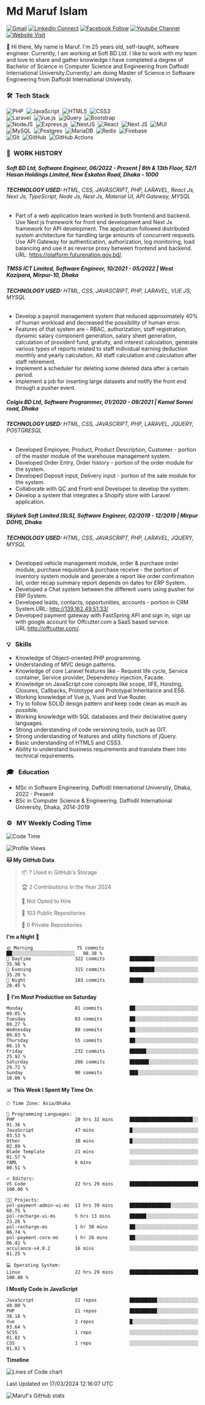 # Md Maruf Islam

[![Gmail](https://img.shields.io/badge/%20-Send%20Mail-black?color=14171A&labelColor=ef5350&logo=gmail&logoColor=ffffff)](mailto:maruf4426@diu.edu.bd)
[![LinkedIn Connect](https://img.shields.io/badge/%20-Connect-black?color=14171A&labelColor=0077b5&logo=linkedin&logoColor=ffffff)](https://www.linkedin.com/in/islammaruf/)
[![Facebook Follow](https://img.shields.io/badge/%20-Connect-black?color=14171A&labelColor=4267b2&logo=facebook&logoColor=ffffff)](https://www.facebook.com/islammaruf7424/)
[![Youtube Channel](https://img.shields.io/badge/%20-Channel-black?color=14171A&labelColor=c53929&logo=youtube&logoColor=ffffff)](https://www.youtube.com/channel/UCLMGSasSxHmrEmu5LcL9AMA)
[![Website Visit](https://img.shields.io/badge/%20-Website-black?color=14171A&labelColor=45B39D&logo=drone&logoColor=ffffff)](https://islammaruf.github.io/)

:wave: Hi there, My name is Maruf. I'm 25 years old, self-taught, software engineer. Currently, I am working at Soft BD Ltd. I like to work with my team and love to share and gather knowledge.I have completed a degree of Bachelor of Science in Computer Science and Engineering from Daffodil International University.Currently,I am doing Master of Science in Software Engineering from Daffodil International University.
### 🛠 &nbsp;Tech Stack

![PHP](https://img.shields.io/badge/php-%23777BB4.svg?style=for-the-badge&logo=php&logoColor=white)&nbsp;
![JavaScript](https://img.shields.io/badge/javascript-%23323330.svg?style=for-the-badge&logo=javascript&logoColor=%23F7DF1E)&nbsp;
![HTML5](https://img.shields.io/badge/html5-%23E34F26.svg?style=for-the-badge&logo=html5&logoColor=white)&nbsp;
![CSS3](https://img.shields.io/badge/css3-%231572B6.svg?style=for-the-badge&logo=css3&logoColor=white)\
![Laravel](https://img.shields.io/badge/laravel-%23FF2D20.svg?style=for-the-badge&logo=laravel&logoColor=white)&nbsp;
![Vue.js](https://img.shields.io/badge/vuejs-%2335495e.svg?style=for-the-badge&logo=vuedotjs&logoColor=%234FC08D)&nbsp;
![jQuery](https://img.shields.io/badge/jquery-%230769AD.svg?style=for-the-badge&logo=jquery&logoColor=white)&nbsp;
![Bootstrap](https://img.shields.io/badge/bootstrap-%23563D7C.svg?style=for-the-badge&logo=bootstrap&logoColor=white)\
![NodeJS](https://img.shields.io/badge/node.js-6DA55F?style=for-the-badge&logo=node.js&logoColor=white)&nbsp;
![Express.js](https://img.shields.io/badge/express.js-%23404d59.svg?style=for-the-badge&logo=express&logoColor=%2361DAFB)&nbsp;
![NestJS](https://img.shields.io/badge/nestjs-%23E0234E.svg?style=for-the-badge&logo=nestjs&logoColor=white)&nbsp;
![React](https://img.shields.io/badge/react-%2320232a.svg?style=for-the-badge&logo=react&logoColor=%2361DAFB)&nbsp;
![Next JS](https://img.shields.io/badge/Next-black?style=for-the-badge&logo=next.js&logoColor=white)&nbsp;
![MUI](https://img.shields.io/badge/MUI-%230081CB.svg?style=for-the-badge&logo=mui&logoColor=white)\
![MySQL](https://img.shields.io/badge/mysql-%2300f.svg?style=for-the-badge&logo=mysql&logoColor=white)&nbsp;
![Postgres](https://img.shields.io/badge/postgres-%23316192.svg?style=for-the-badge&logo=postgresql&logoColor=white)&nbsp;
![MariaDB](https://img.shields.io/badge/MariaDB-003545?style=for-the-badge&logo=mariadb&logoColor=white)&nbsp;
![Redis](https://img.shields.io/badge/redis-%23DD0031.svg?style=for-the-badge&logo=redis&logoColor=white)&nbsp;
![Firebase](https://img.shields.io/badge/firebase-%23039BE5.svg?style=for-the-badge&logo=firebase)\
![Git](https://img.shields.io/badge/git-%23F05033.svg?style=for-the-badge&logo=git&logoColor=white)&nbsp;
![GitHub](https://img.shields.io/badge/github-%23121011.svg?style=for-the-badge&logo=github&logoColor=white)&nbsp;
![GitHub Actions](https://img.shields.io/badge/github%20actions-%232671E5.svg?style=for-the-badge&logo=githubactions&logoColor=white)

### :office: &nbsp;WORK HISTORY

##### **Soft BD Ltd, Software Engineer**, 06/2022 - Present | 8th & 13th Floor, 52/1 Hasan Holdings Limited, New Eskaton Road, Dhaka - 1000
###### **TECHNOLOGY USED:** HTML, CSS, JAVASCRIPT, PHP, LARAVEL, React Js, Next Js, TypeScript, Node Js, Nest Js, Material UI, API Gateway, MYSQL
* Part of a web application team worked in both frontend and backend. Use Next js framework for front end development and
Nest Js framework for API development. The application followed distributed system architecture for handling large amounts
of concurrent requests. Use API Gateway for authentication, authorization, log monitoring, load balancing and use it as reverse
proxy between frontend and backend. URL: https://platform.futurenation.gov.bd/.


##### **TMSS ICT Limited, Software Engineer**, 10/2021 - 05/2022 | West Kazipara, Mirpur-10, Dhaka
###### **TECHNOLOGY USED:** HTML, CSS, JAVASCRIPT, PHP, LARAVEL, VUE JS, MYSQL
* Develop a payroll management system that reduced approximately 40% of human workload and decreased the possibility of human error. 
* Features of that system are - RBAC, authorization, staff registration, dynamic salary component generation, salary sheet generation, calculation of provident fund, gratuity, and interest calculation, generate various types of reports related to staff individual earning deduction monthly and yearly calculation, All staff calculation and calculation after staff retirement.
* Implement a scheduler for deleting some deleted data after a certain period.
* Implement a job for inserting large datasets and notify the front end through a pusher event. 
 

##### **Colgis BD Ltd, Software Programmer**, 01/2020 - 09/2021 | Kamal Soroni road, Dhaka
###### **TECHNOLOGY USED:** HTML, CSS, JAVASCRIPT, PHP, LARAVEL, JQUERY, POSTGRESQL
* Developed Employee, Product, Product Description, Customer - portion of the master module of the warehouse management system.
* Developed Order Entry, Order history - portion of the order module for the system.
* Developed Deposit input, Delivery input - portion of the sale module for the system.
* Collaborate with QC and Front-end Developer to develop the system.
* Develop a system that integrates a Shopify store with Laravel application.


##### **Skylark Soft Limited [SLS], Software Engineer**, 02/2019 - 12/2019 | Mirpur DOHS, Dhaka
###### **TECHNOLOGY USED:** HTML, CSS, JAVASCRIPT, PHP, LARAVEL, JQUERY, MYSQL
* Developed vehicle management module, order & purchase order module, purchase requisition & purchase receive - the portion of inventory system module and generate a report like order confirmation list, order recap summary report depends on dates for ERP System.
* Developed a Chat system between the different users using pusher for ERP System.
* Developed leads, contacts, opportunities, accounts - portion in CRM System.URL: http://139.162.49.51:33/
* Developed payment gateway with FastSpring API and sign in, sign up with google account for Offcutter.com a SaaS based service. URL:http://offcutter.com/.

### 💡 &nbsp; Skills
* Knowledge of Object-oriented PHP programming. 
* Understanding of MVC design patterns.
* Knowledge of core Laravel features like - Request life cycle, Service container, Service provider, Dependency injection, Facade.
* Knowledge on JavaScript core concepts like scope, IIFE, Hoisting, Closures, Callbacks, Prototype and Prototypal Inheritance and ES6.
* Working knowledge of Vue js, Vuex and Vue Router.
* Try to follow SOLID design pattern and keep code clean as much as possible.
* Working knowledge with SQL databases and their declarative query languages.
* Strong understanding of code versioning tools, such as GIT.
* Strong understanding of features and utility functions of jQuery.
* Basic understanding of HTML5 and CSS3.
* Ability to understand business requirements and translate them into technical requirements.

### 🎓 &nbsp; Education
* MSc in Software Engineering. Daffodil International University, Dhaka, 2022 - Present 
* BSc in Computer Science & Engineering. Daffodil International University, Dhaka, 2014-2019

###  ⚙️ &nbsp; MY Weekly Coding Time
<!--START_SECTION:waka-->
![Code Time](http://img.shields.io/badge/Code%20Time-4%2C274%20hrs%2029%20mins-blue)

![Profile Views](http://img.shields.io/badge/Profile%20Views-0-blue)

**🐱 My GitHub Data** 

> 📦 ? Used in GitHub's Storage 
 > 
> 🏆 2 Contributions in the Year 2024
 > 
> 🚫 Not Opted to Hire
 > 
> 📜 103 Public Repositories 
 > 
> 🔑 0 Private Repositories 
 > 
**I'm a Night 🦉** 

```text
🌞 Morning                75 commits          ██░░░░░░░░░░░░░░░░░░░░░░░   08.38 % 
🌆 Daytime                322 commits         █████████░░░░░░░░░░░░░░░░   35.98 % 
🌃 Evening                315 commits         █████████░░░░░░░░░░░░░░░░   35.20 % 
🌙 Night                  183 commits         █████░░░░░░░░░░░░░░░░░░░░   20.45 % 
```
📅 **I'm Most Productive on Saturday** 

```text
Monday                   81 commits          ██░░░░░░░░░░░░░░░░░░░░░░░   09.05 % 
Tuesday                  83 commits          ██░░░░░░░░░░░░░░░░░░░░░░░   09.27 % 
Wednesday                88 commits          ██░░░░░░░░░░░░░░░░░░░░░░░   09.83 % 
Thursday                 55 commits          ██░░░░░░░░░░░░░░░░░░░░░░░   06.15 % 
Friday                   232 commits         ██████░░░░░░░░░░░░░░░░░░░   25.92 % 
Saturday                 266 commits         ███████░░░░░░░░░░░░░░░░░░   29.72 % 
Sunday                   90 commits          ███░░░░░░░░░░░░░░░░░░░░░░   10.06 % 
```


📊 **This Week I Spent My Time On** 

```text
🕑︎ Time Zone: Asia/Dhaka

💬 Programming Languages: 
PHP                      20 hrs 32 mins      ███████████████████████░░   91.36 % 
JavaScript               47 mins             █░░░░░░░░░░░░░░░░░░░░░░░░   03.53 % 
Other                    38 mins             █░░░░░░░░░░░░░░░░░░░░░░░░   02.89 % 
Blade Template           21 mins             ░░░░░░░░░░░░░░░░░░░░░░░░░   01.57 % 
YAML                     6 mins              ░░░░░░░░░░░░░░░░░░░░░░░░░   00.51 % 

🔥 Editors: 
VS Code                  22 hrs 29 mins      █████████████████████████   100.00 % 

🐱‍💻 Projects: 
pol-payment-admin-ui-ms  13 hrs 39 mins      ███████████████░░░░░░░░░░   60.75 % 
pol-recharge-ui-ms       5 hrs 13 mins       ██████░░░░░░░░░░░░░░░░░░░   23.26 % 
pol-recharge-ms          1 hr 30 mins        ██░░░░░░░░░░░░░░░░░░░░░░░   06.74 % 
pol-payment-core-ms      1 hr 26 mins        ██░░░░░░░░░░░░░░░░░░░░░░░   06.42 % 
acculance-v4.0.2         16 mins             ░░░░░░░░░░░░░░░░░░░░░░░░░   01.25 % 

💻 Operating System: 
Linux                    22 hrs 29 mins      █████████████████████████   100.00 % 
```

**I Mostly Code in JavaScript** 

```text
JavaScript               22 repos            ██████████░░░░░░░░░░░░░░░   40.00 % 
PHP                      21 repos            ██████████░░░░░░░░░░░░░░░   38.18 % 
Vue                      2 repos             █░░░░░░░░░░░░░░░░░░░░░░░░   03.64 % 
SCSS                     1 repo              ░░░░░░░░░░░░░░░░░░░░░░░░░   01.82 % 
CSS                      1 repo              ░░░░░░░░░░░░░░░░░░░░░░░░░   01.82 % 
```



**Timeline**

![Lines of Code chart](https://raw.githubusercontent.com/islamMaruf/islamMaruf/master/assets/bar_graph.png)


 Last Updated on 17/03/2024 12:16:07 UTC
<!--END_SECTION:waka-->
![Maruf's GitHub stats](https://github-readme-stats.vercel.app/api?username=islamMaruf&count_private=true&show_icons=true&theme=graywhite)


